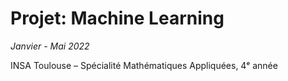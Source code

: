 # Projet: Machine Learning 

*Janvier - Mai 2022*

INSA Toulouse – Spécialité Mathématiques Appliquées, 4ᵉ année
